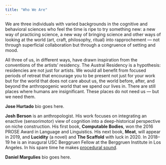 ```yaml
---
title: "Who We Are"
---
```


We are three individuals with varied backgrounds in the cognitive and behavioral sciences who feel the time is ripe to try something new: a new way of practicing science, a new way of bringing science and other ways of looking at the world (art, craft, philosophy, ritual) into rapprochement — not through superficial collaboration but through a congruence of setting and mood.

All three of us, in different ways, have drawn inspiration from the conventions of the artists’ residency. The Austral Residency is a hypothesis: residencies are not just for artists. We would all benefit from focused periods of retreat that encourage you to be present not just for your work but for the world that does not care about us, the world before, after, and beyond the anthropogenic world that we spend our lives in. There are still places where humans are insignificant. These places do not need us — but we need them.

**Jose Hurtado** bio goes here.

**Josh Berson** is an anthropologist. His work focuses on integrating an enactive (sensorimotor) view of cognition into a deep-historical perspective on niche construction. His first book, **Computable Bodies**, won the 2016 PROSE Award in Language and Linguistics. His next book, **Meat**, will appear in 2019, and **Lucidity** (a novel) and **The Scaffold** with luck in 2020. In 2018–19 he is an inaugural USC Berggruen Fellow at the Berggruen Institute in Los Angeles. In his spare time he makes [procedural sound](https://github.com/joshber/sndspc).

**Daniel Margulies** bio goes here.
